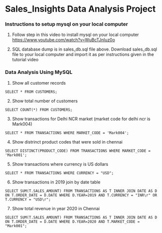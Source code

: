 # Sales_Insights Data Analysis Project

### Instructions to setup mysql on your local computer
1. Follow step in this video to install mysql on your local computer https://www.youtube.com/watch?v=WuBcTJnIuz0o

2. SQL database dump is in sales_db.sql file above. Download sales_db.sql file to your local computer and import it as per instructions given in the tutorial video

### Data Analysis Using MySQL

1. Show all customer records

`SELECT * FROM CUSTOMERS;`

2. Show total number of customers

`SELECT COUNT(*) FROM CUSTOMERS;`

3. Show transactions for Delhi NCR market (market code for delhi ncr is Mark004)

`SELECT * FROM TRANSACTIONS WHERE MARKET_CODE = 'Mark004';`

4. Show distrinct product codes that were sold in chennai

`SELECT DISTINCT(PRODUCT_CODE) FROM TRANSACTIONS WHERE MARKET_CODE = 'Mark001';`

5. Show transactions where currency is US dollars

`SELECT * FROM TRANSACTIONS WHERE CURRENCY = "USD";`

6. Show transactions in 2019 join by date table

`SELECT SUM(T.SALES_AMOUNT) FROM TRANSACTIONS AS T INNER JOIN DATE AS D ON T.ORDER_DATE = D.DATE WHERE D.YEAR=2019 AND T.CURRENCY = "INR\r" OR T.CURRENCY = "USD\r";`

7. Show total revenue in year 2020 in Chennai

`SELECT SUM(T.SALES_AMOUNT) FROM TRANSACTIONS AS T INNER JOIN DATE AS D ON T.ORDER_DATE = D.DATE WHERE D.YEAR=2020 AND T.MARKET_CODE = "Mark001";`
